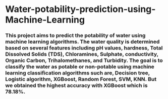 # Water-potability-prediction-using-Machine-Learning
### This project aims to predict the potability of water using machine learning algorithms. The water quality is determined based on several features including pH values, hardness, Total Dissolved Solids (TDS), Chloramines, Sulphate, conductivity, Organic Carbon, Trihalomethanes, and Turbidity. The goal is to classify the water as potable or non-potable using machine learning classification algorithms such are, Decision tree, Logistic algorithm, XGBoost, Random Forest, SVM, KNN. But we obtained the highest accuracy with XGBoost which is 78.18%.
